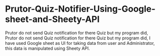 # Prutor-Quiz-Notifier-Using-Google-sheet-and-Sheety-API
Prutor do not send Quiz notification for there Quiz but my program did,
Prutor do not send Quiz notification for there Quiz but my program did, I have used Google sheet as UI for taking data from user and Administrator,
this data is manipulated using Sheety API.
